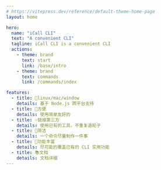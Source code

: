 ```yaml
---
# https://vitepress.dev/reference/default-theme-home-page
layout: home

hero:
  name: "iCall CLI"
  text: "A convenient CLI"
  tagline: iCall CLI is a convenient CLI
  actions:
    - theme: brand
      text: start
      link: /base/intro
    - theme: brand
      text: commands
      link: /commands/index

features:
  - title: 💫linux/mac/window
    details: 基于 Node.js 跨平台支持
  - title: 🌟方便
    details: 使用简单友好的
  - title: 💦链接第三方
    details: 使用已有的工具，不重复造轮子
  - title: 👾简洁
    details: 一个命令尽量制作一件事
  - title: 🎁功能丰富
    details: 尽可能的覆盖已有的 CLI 实用功能
  - title: 📚文档
    details: 文档详细
---
```



